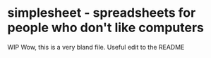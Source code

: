 # simplesheet - spreadsheets for people who don't like computers
WIP
Wow, this is a very bland file.
Useful edit to the README
